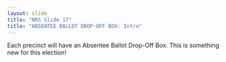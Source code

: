```yaml
---
layout: slide
title: "NRS Slide 17"
title: "ABSENTEE BALLOT DROP-OFF BOX: Intro"
---
```


Each precinct will have an Absentee Ballot Drop-Off Box. This is something new for this election!
